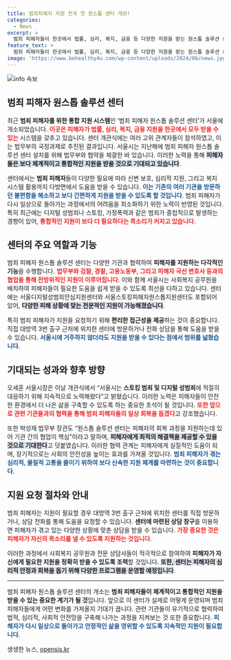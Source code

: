 ```yaml
---
title: 범죄피해자 지원 전국 첫 원스톱 센터 개관!
categories:
  - News
excerpt: >
  범죄 피해자들이 한곳에서 법률, 심리, 복지, 금융 등 다양한 지원을 받는 원스톱 솔루션 센터가 서울에 개관했습니다. 이제 범죄 피해자들은 번거로움 없이 체계적이고 통합적인 도움을 받을 수 있는 기회를 가집니다.
feature_text: >
  범죄 피해자들이 한곳에서 법률, 심리, 복지, 금융 등 다양한 지원을 받는 원스톱 솔루션 센터가 서울에 개관했습니다. 이제 범죄 피해자들은 번거로움 없이 체계적이고 통합적인 도움을 받을 수 있는 기회를 가집니다.
image: 'https://www.behealthy4u.com/wp-content/uploads/2024/06/news.jpg'
---
```


<p><img src="https://www.behealthy4u.com/wp-content/uploads/2024/06/news.jpg" alt="info 속보" /></p>

<h2 data-ke-size="size26">범죄 피해자 원스톱 솔루션 센터</h2>

<p data-ke-size="size16">최근 <b>범죄 피해자를 위한 통합 지원 시스템</b>인 ‘범죄 피해자 원스톱 솔루션 센터’가 서울에 개소되었습니다. <b><span style="color: #ee2323;">이곳은 피해자가 법률, 심리, 복지, 금융 지원을 한곳에서 모두 받을 수 있는</span></b> 시스템을 갖추고 있습니다. 센터 개관식에는 여러 고위 관계자들이 참석하였고, 이는 법무부의 국정과제로 추진된 결과입니다. 서울시는 지난해에 범죄 피해자 원스톱 솔루션 센터 설치를 위해 법무부와 협약을 체결한 바 있습니다. 이러한 노력을 통해 <b><span style="background-color: #21538527;">피해자들은 보다 체계적이고 통합적인 지원을 받을 것으로 기대되고 있습니다</span></b>.</p>

<p data-ke-size="size16">센터에서는 <b>범죄 피해자</b>들이 다양한 필요에 따라 신변 보호, 심리적 지원, 그리고 복지 시스템 활용까지 다방면에서 도움을 받을 수 있습니다. <b><span style="color: #1a5490;">이는 기존의 여러 기관을 방문하던 불편함을 해소하고 보다 간편하게 지원을 받을 수 있도록 할 것입니다</span></b>. 범죄 피해자가 다시 일상으로 돌아가는 과정에서의 어려움을 최소화하기 위한 노력이 반영된 것입니다. 특히 최근에는 디지털 성범죄나 스토킹, 가정폭력과 같은 범죄가 중첩적으로 발생하는 경향이 있어, <b><span style="color: #ee2323;">통합적인 지원이 보다 더 필요하다는 목소리가 커지고 있습니다</span></b>.</p>

<p data-ke-size="size16"></p>

<h2 data-ke-size="size26">센터의 주요 역할과 기능</h2>

<p data-ke-size="size16">범죄 피해자 원스톱 솔루션 센터는 다양한 기관과 협력하여 <b>피해자를 지원하는 다각적인 기능</b>을 수행합니다. <b><span style="color: #ee2323;">법무부와 검찰, 경찰, 고용노동부, 그리고 피해자 국선 변호사 등과의 협업을 통해 전방위적인 지원이 이루어집니다</span></b>. 이와 함께 서울시는 사회복지 공무원을 배치하여 피해자들이 필요한 도움을 쉽게 받을 수 있도록 최선을 다하고 있습니다. 센터에는 서울디지털성범죄안심지원센터와 서울스토킹피해자원스톱지원센터도 포함되어 있어, <b><span style="background-color: #21538527;">다양한 피해 상황에 맞는 전문적인 지원이 가능해졌습니다</span></b>.</p>

<p data-ke-size="size16">특히 범죄 피해자가 지원을 요청하기 위해 <b>편리한 접근성을 제공</b>하는 것이 중요합니다. 직접 대방역 3번 출구 근처에 위치한 센터에 방문하거나 전화 상담을 통해 도움을 받을 수 있습니다. <b><span style="color: #1a5490;">서울시에 거주하지 않더라도 지원을 받을 수 있다는 점에서 범위를 넓혔습니다</span></b>.</p>

<p data-ke-size="size16"></p>

<h2 data-ke-size="size26">기대되는 성과와 향후 방향</h2>

<p data-ke-size="size16">오세훈 서울시장은 이날 개관식에서 “서울시는 <b>스토킹 범죄 및 디지털 성범죄</b>에 적절히 대응하기 위해 지속적으로 노력해왔다”고 밝혔습니다. 이러한 노력은 피해자들이 안전한 환경에서 더 나은 삶을 구축할 수 있도록 하는 중요한 초석이 될 것입니다. <b><span style="color: #ee2323;">또한 앞으로 관련 기관들과의 협력을 통해 범죄 피해자들의 일상 회복을 돕겠다</span></b>고 강조했습니다.</p>

<p data-ke-size="size16">또한 박성재 법무부 장관도 “원스톱 솔루션 센터는 피해자의 회복 과정을 지원하는데 있어 기관 간의 협업이 핵심”이라고 말하며, <b><span style="background-color: #21538527;">피해자에게 최적의 해결책을 제공할 수 있을 것으로 기대한다</span></b>고 덧붙였습니다. 이러한 협력 관계는 피해자에게 실질적인 도움이 되며, 장기적으로는 사회의 안전성을 높이는 효과를 가져올 것입니다. <b><span style="color: #1a5490;">범죄 피해자가 겪는 심리적, 물질적 고통을 줄이기 위하여 보다 신속한 지원 체계를 마련하는 것이 중요합니다</span></b>.</p>

<p data-ke-size="size16"></p>

<h2 data-ke-size="size26">지원 요청 절차와 안내</h2>

<p data-ke-size="size16">범죄 피해자는 지원이 필요할 경우 대방역 3번 출구 근처에 위치한 센터를 직접 방문하거나, 상담 전화를 통해 도움을 요청할 수 있습니다. <b>센터에 마련된 상담 창구</b>를 이용하면 피해자가 겪고 있는 다양한 상황에 맞춘 상담을 받을 수 있습니다. <b><span style="color: #ee2323;">가장 중요한 것은 피해자가 자신의 목소리를 낼 수 있도록 지원하는 것입니다</span></b>.</p>

<p data-ke-size="size16">이러한 과정에서 사회복지 공무원과 전문 상담사들이 적극적으로 참여하여 <b>피해자가 자신에게 필요한 지원을 정확히 받을 수 있도록 조력</b>할 것입니다. <b><span style="background-color: #21538527;">또한, 센터는 피해자의 심리적 안정과 회복을 돕기 위해 다양한 프로그램을 운영할 예정입니다</span></b>.</p>

<p data-ke-size="size16"></p>

<hr>

<p data-ke-size="size16">범죄 피해자 원스톱 솔루션 센터의 개소는 <b>범죄 피해자들이 체계적이고 통합적인 지원을 받을 수 있는 중요한 계기가 될 것</b>입니다. 앞으로 이 센터가 실제로 어떻게 운영되며 범죄 피해자들에게 어떤 변화를 가져올지 기대가 큽니다. 관련 기관들이 유기적으로 협력하여 법적, 심리적, 사회적 안전망을 구축해 나가는 과정을 지켜보는 것 또한 중요합니다. <b><span style="color: #1a5490;">피해자가 다시 일상으로 돌아가고 안정적인 삶을 영위할 수 있도록 지속적인 지원이 필요합니다</span></b>.</p>

<p data-ke-size="size16"></p>
생생한 뉴스, <a href="https://opensis.kr" rel="dofollow">opensis.kr</a>



